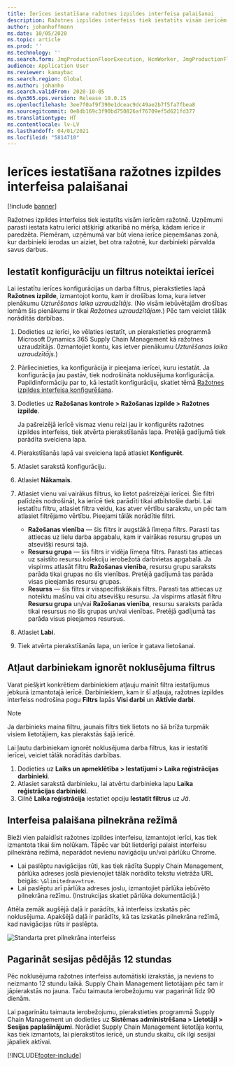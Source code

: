 ```yaml
---
title: Ierīces iestatīšana ražotnes izpildes interfeisa palaišanai
description: Ražotnes izpildes interfeiss tiek iestatīts visām ierīcēm ražotnē. Uzņēmumi parasti iestata katru ierīci atšķirīgi atkarībā no mērķa, kādam ierīce ir paredzēta. Piemēram, uzņēmumā var būt viena ierīce pieņemšanas zonā, kur darbinieki ierodas un aiziet, bet otra ražotnē, kur darbinieki pārvalda savus darbus.
author: johanhoffmann
ms.date: 10/05/2020
ms.topic: article
ms.prod: ''
ms.technology: ''
ms.search.form: JmgProductionFloorExecution, HcmWorker, JmgProductionFloorExecutionDeviceConfiguration
audience: Application User
ms.reviewer: kamaybac
ms.search.region: Global
ms.author: johanho
ms.search.validFrom: 2020-10-05
ms.dyn365.ops.version: Release 10.0.15
ms.openlocfilehash: 3ee7f0af9f390e1dceac9dc49ae2b7f5fa7fbea8
ms.sourcegitcommit: 0e8db169c3f90bd750826af76709ef5d621fd377
ms.translationtype: HT
ms.contentlocale: lv-LV
ms.lasthandoff: 04/01/2021
ms.locfileid: "5814710"
---
```

# <a name="set-up-a-device-to-run-the-production-floor-execution-interface"></a>Ierīces iestatīšana ražotnes izpildes interfeisa palaišanai

[!include [banner](../includes/banner.md)]

Ražotnes izpildes interfeiss tiek iestatīts visām ierīcēm ražotnē. Uzņēmumi parasti iestata katru ierīci atšķirīgi atkarībā no mērķa, kādam ierīce ir paredzēta. Piemēram, uzņēmumā var būt viena ierīce pieņemšanas zonā, kur darbinieki ierodas un aiziet, bet otra ražotnē, kur darbinieki pārvalda savus darbus.

## <a name="set-the-configuration-and-filters-for-a-specific-device"></a>Iestatīt konfigurāciju un filtrus noteiktai ierīcei

Lai iestatītu ierīces konfigurācijas un darba filtrus, pierakstieties lapā **Ražotnes izpilde**, izmantojot kontu, kam ir drošības loma, kura ietver pienākumu *Uzturēšanas laika uzraudzītājs*. (No visām iebūvētajām drošības lomām šis pienākums ir tikai *Ražotnes uzraudzītājam*.) Pēc tam veiciet tālāk norādītās darbības.

1. Dodieties uz ierīci, ko vēlaties iestatīt, un pierakstieties programmā Microsoft Dynamics 365 Supply Chain Management kā ražotnes uzraudzītājs. (Izmantojiet kontu, kas ietver pienākumu *Uzturēšanas laika uzraudzītājs*.)
1. Pārliecinieties, ka konfigurācija ir pieejama ierīcei, kuru iestatāt. Ja konfigurācija jau pastāv, tiek nodrošināta noklusējuma konfigurācija. Papildinformāciju par to, kā iestatīt konfigurāciju, skatiet tēmā [Ražotnes izpildes interfeisa konfigurēšana](production-floor-execution-configure.md).
1. Dodieties uz **Ražošanas kontrole \> Ražošanas izpilde \> Ražotnes izpilde**.

    Ja pašreizējā ierīcē vismaz vienu reizi jau ir konfigurēts ražotnes izpildes interfeiss, tiek atvērta pierakstīšanās lapa. Pretējā gadījumā tiek parādīta sveiciena lapa.

1. Pierakstīšanās lapā vai sveiciena lapā atlasiet **Konfigurēt**.
1. Atlasiet sarakstā konfigurāciju.
1. Atlasiet **Nākamais**.
1. Atlasiet vienu vai vairākus filtrus, ko lietot pašreizējai ierīcei. Šie filtri palīdzēs nodrošināt, ka ierīcē tiek parādīti tikai atbilstošie darbi. Lai iestatītu filtru, atlasiet filtra veidu, kas atver vērtību sarakstu, un pēc tam atlasiet filtrējamo vērtību. Pieejami tālāk norādītie filtri.

    - **Ražošanas vienība** — šis filtrs ir augstākā līmeņa filtrs. Parasti tas attiecas uz lielu darba apgabalu, kam ir vairākas resursu grupas un atsevišķi resursi tajā.
    - **Resursu grupa** — šis filtrs ir vidēja līmeņa filtrs. Parasti tas attiecas uz saistīto resursu kolekciju ierobežotā darbvietas apgabalā. Ja vispirms atlasāt filtru **Ražošanas vienība**, resursu grupu saraksts parāda tikai grupas no šīs vienības. Pretējā gadījumā tas parāda visas pieejamās resursu grupas.
    - **Resurss** — šis filtrs ir visspecifiskākais filtrs. Parasti tas attiecas uz noteiktu mašīnu vai citu atsevišķu resursu. Ja vispirms atlasāt filtru **Resursu grupa** un/vai **Ražošanas vienība**, resursu saraksts parāda tikai resursus no šīs grupas un/vai vienības. Pretējā gadījumā tas parāda visus pieejamos resursus.

1. Atlasiet **Labi**.
1. Tiek atvērta pierakstīšanās lapa, un ierīce ir gatava lietošanai.

## <a name="allow-a-worker-to-override-the-default-filters"></a>Atļaut darbiniekam ignorēt noklusējuma filtrus

Varat piešķirt konkrētiem darbiniekiem atļauju mainīt filtra iestatījumus jebkurā izmantotajā ierīcē. Darbiniekiem, kam ir šī atļauja, ražotnes izpildes interfeiss nodrošina pogu **Filtrs** lapās **Visi darbi** un **Aktīvie darbi**.

> [!NOTE]
> Ja darbinieks maina filtru, jaunais filtrs tiek lietots no šā brīža turpmāk visiem lietotājiem, kas pierakstās šajā ierīcē.

Lai ļautu darbiniekam ignorēt noklusējuma darba filtrus, kas ir iestatīti ierīcei, veiciet tālāk norādītās darbības.

1. Dodieties uz **Laiks un apmeklētība \> Iestatījumi \> Laika reģistrācijas darbinieki**.
1. Atlasiet sarakstā darbinieku, lai atvērtu darbinieka lapu **Laika reģistrācijas darbinieki**.
1. Cilnē **Laika reģistrācija** iestatiet opciju **Iestatīt filtrus** uz *Jā*.

## <a name="run-the-interface-in-full-screen-mode"></a>Interfeisa palaišana pilnekrāna režīmā

Bieži vien palaidīsit ražotnes izpildes interfeisu, izmantojot ierīci, kas tiek izmantota tikai šim nolūkam. Tāpēc var būt lietderīgi palaist interfeisu pilnekrāna režīmā, neparādot nevienu navigāciju un/vai pārlūku Chrome.

- Lai paslēptu navigācijas rūti, kas tiek rādīta Supply Chain Management, pārlūka adreses joslā pievienojiet tālāk norādīto tekstu vietrāža URL beigās: `\&limitednav=true`.
- Lai paslēptu arī pārlūka adreses joslu, izmantojiet pārlūka iebūvēto pilnekrāna režīmu. (Instrukcijas skatiet pārlūka dokumentācijā.)

Attēla zemāk augšējā daļā ir parādīts, kā interfeiss izskatās pēc noklusējuma. Apakšējā daļā ir parādīts, kā tas izskatās pilnekrāna režīmā, kad navigācijas rūts ir paslēpta.

![Standarta pret pilnekrāna interfeiss](media/pfei-full-screen.png "Standarta pret pilnekrāna interfeiss")

## <a name="extend-the-session-past-12-hours"></a>Pagarināt sesijas pēdējās 12 stundas

Pēc noklusējuma ražotnes interfeiss automātiski izrakstās, ja neviens to neizmanto 12 stundu laikā. Supply Chain Management lietotājam pēc tam ir jāpierakstās no jauna. Taču taimauta ierobežojumu var pagarināt līdz 90 dienām.

Lai pagarinātu taimauta ierobežojumu, pierakstieties programmā Supply Chain Management un dodieties uz **Sistēmas administrēšana \> Lietotāji \> Sesijas paplašinājumi**. Norādiet Supply Chain Management lietotāja kontu, kas tiek izmantots, lai pierakstītos ierīcē, un stundu skaitu, cik ilgi sesijai jāpaliek aktīvai.


[!INCLUDE[footer-include](../../includes/footer-banner.md)]